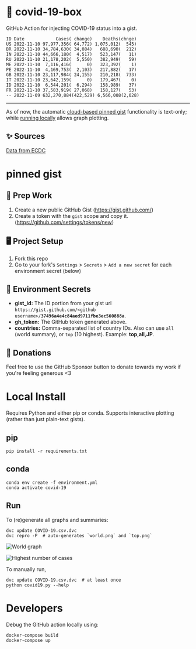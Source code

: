 # 🏥 covid-19-box

GitHub Action for injecting COVID-19 status into a gist.

```
ID Date            Cases( change)    Deaths(chnge)
US 2022-11-10 97,977,356( 64,772) 1,075,012(  545)
BR 2022-11-10 34,784,630( 34,084)   688,690(  212)
IN 2022-11-10 44,666,180(  4,517)   523,147(   11)
RU 2022-11-10 21,178,202(  5,550)   382,949(   59)
ME 2022-11-10  7,116,416(      0)   323,392(    1)
PE 2022-11-10  4,169,753(  2,103)   217,882(   17)
GB 2022-11-10 23,117,984( 24,155)   210,218(  733)
IT 2022-11-10 23,642,159(      0)   179,467(    0)
ID 2022-11-10  6,544,201(  6,294)   158,989(   37)
FR 2022-11-10 37,583,919( 27,068)   158,127(   53)
-- 2022-11-09 632,270,884(422,529) 6,566,008(2,028)
```

---

As of now, the automatic [cloud-based pinned gist](#pinned-gist) functionality is text-only;
while [running locally](#local-install) allows graph plotting.

## ✨ Sources

[Data from ECDC](https://www.ecdc.europa.eu/en/publications-data/download-todays-data-geographic-distribution-covid-19-cases-worldwide)

# pinned gist

## 🎒 Prep Work
1. Create a new public GitHub Gist (https://gist.github.com/)
1. Create a token with the `gist` scope and copy it. (https://github.com/settings/tokens/new)

## 🖥 Project Setup
1. Fork this repo
1. Go to your fork's `Settings` > `Secrets` > `Add a new secret` for each environment secret (below)

## 🤫 Environment Secrets
- **gist_id:** The ID portion from your gist url `https://gist.github.com/<github username>/`**`37496a4e4c84aed9711fbe3ec560888a`**.
- **gh_token:** The GitHub token generated above.
- **countries:** Comma-separated list of country IDs. Also can use `all` (world summary), or `top` (10 highest). Example: **top,all,JP**.

## 💸 Donations

Feel free to use the GitHub Sponsor button to donate towards my work if you're feeling generous <3

# Local Install

Requires Python and either pip or conda. Supports interactive plotting (rather than just plain-text gists).

## pip

```
pip install -r requirements.txt
```

## conda

```
conda env create -f environment.yml
conda activate covid-19
```

## Run

To (re)generate all graphs and summaries:

```
dvc update COVID-19.csv.dvc
dvc repro -P  # auto-generates `world.png` and `top.png`
```

![World graph](world.png)

![Highest number of cases](top.png)

To manually run,

```
dvc update COVID-19.csv.dvc  # at least once
python covid19.py --help
```

# Developers

Debug the GitHub action locally using:

```
docker-compose build
docker-compose up
```
